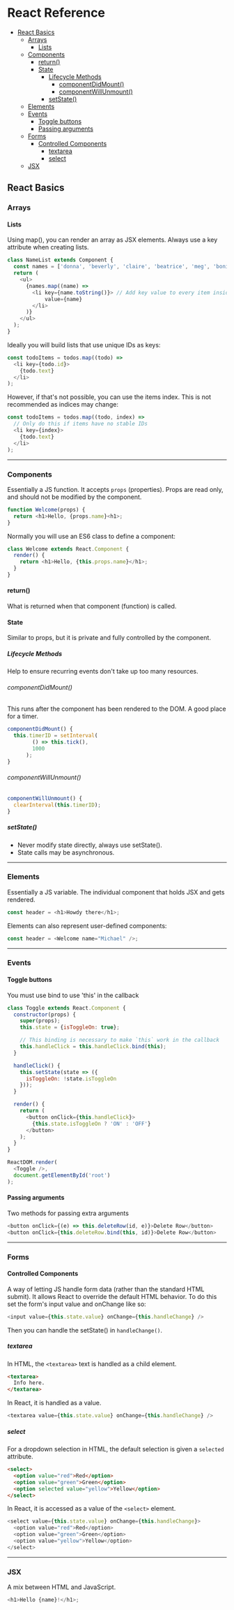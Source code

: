 # React Reference

<!-- TOC -->
- [React Basics](#react-basics)
  - [Arrays](#arrays)
    - [Lists](#lists)
  - [Components](#components)
    - [return()](#return)
    - [State](#state)
      - [Lifecycle Methods](#lifecycle-methods)
        - [componentDidMount()](#componentdidmount)
        - [componentWillUnmount()](#componentwillunmount)
      - [setState()](#setstate)
  - [Elements](#elements)
  - [Events](#events)
    - [Toggle buttons](#toggle-buttons)
    - [Passing arguments](#passing-arguments)
  - [Forms](#forms)
    - [Controlled Components](#controlled-components)
      - [textarea](#textarea)
      - [select](#select)
  - [JSX](#jsx)

<!-- TOC END -->

## React Basics
### Arrays

#### Lists
Using map(), you can render an array as JSX elements. Always use a key attribute when creating lists.
```javascript
class NameList extends Component {
  const names = ['donna', 'beverly', 'claire', 'beatrice', 'meg', 'bonita'];
  return (
    <ul>
      {names.map((name) =>
        <li key={name.toString()}> // Add key value to every item inside `map`
            value={name}
        </li>
      )}
    </ul>
  );
}
```
Ideally you will build lists that use unique IDs as keys:
```javascript
const todoItems = todos.map((todo) =>
  <li key={todo.id}>
    {todo.text}
  </li>
);
```
However, if that's not possible, you can use the items index. This is not recommended as indices may change:
```JavaScript
const todoItems = todos.map((todo, index) =>
  // Only do this if items have no stable IDs
  <li key={index}>
    {todo.text}
  </li>
);
```

---
### Components
Essentially a JS function. It accepts `props` (properties). Props are read only, and should not be modified by the component.
```javascript
function Welcome(props) {
  return <h1>Hello, {props.name}<h1>;
}
```
Normally you will use an ES6 class to define a component:
```javascript
class Welcome extends React.Component {
  render() {
    return <h1>Hello, {this.props.name}</h1>;
  }
}
```
#### return()
What is returned when that component (function) is called.

#### State
Similar to props, but it is private and fully controlled by the component.

##### Lifecycle Methods
Help to ensure recurring events don't take up too many resources.
###### componentDidMount()
This runs after the component has been rendered to the DOM. A good place for a timer.
```javascript
componentDidMount() {
  this.timerID = setInterval(
        () => this.tick(),
        1000
      );
}
```
###### componentWillUnmount()
```javascript
componentWillUnmount() {
  clearInterval(this.timerID);
}
```
##### setState()
* Never modify state directly, always use  setState().
* State calls may be asynchronous.

---
### Elements
Essentially a JS variable. The individual component that holds JSX and gets rendered.  
```JavaScript
const header = <h1>Howdy there</h1>;
```
Elements can also represent user-defined components:
```JavaScript
const header = <Welcome name="Michael" />;
```

---
### Events

#### Toggle buttons
You must use bind to use 'this' in the callback
```JavaScript
class Toggle extends React.Component {
  constructor(props) {
    super(props);
    this.state = {isToggleOn: true};

    // This binding is necessary to make `this` work in the callback
    this.handleClick = this.handleClick.bind(this);
  }

  handleClick() {
    this.setState(state => ({
      isToggleOn: !state.isToggleOn
    }));
  }

  render() {
    return (
      <button onClick={this.handleClick}>
        {this.state.isToggleOn ? 'ON' : 'OFF'}
      </button>
    );
  }
}

ReactDOM.render(
  <Toggle />,
  document.getElementById('root')
);
```

#### Passing arguments
Two methods for passing extra arguments
```javascript
<button onClick={(e) => this.deleteRow(id, e)}>Delete Row</button>
<button onClick={this.deleteRow.bind(this, id)}>Delete Row</button>
```

---
### Forms

#### Controlled Components
A way of letting JS handle form data (rather than the standard HTML submit). It allows React to override the default HTML behavior. To do this set the form's input value and onChange like so:
```javascript
<input value={this.state.value} onChange={this.handleChange} />
```
Then you can handle the setState() in `handleChange()`.

##### textarea
In HTML, the `<textarea>` text is handled as a child element.
```html
<textarea>
  Info here.
</textarea>
```
In React, it is handled as a value.
```javascript
<textarea value={this.state.value} onChange={this.handleChange} />
```

##### select
For a dropdown selection in HTML, the default selection is given a `selected` attribute.
```html
<select>
  <option value="red">Red</option>
  <option value="green">Green</option>
  <option selected value="yellow">Yellow</option>
</select>
```

In React, it is accessed as a value of the `<select>` element.
```javascript
<select value={this.state.value} onChange={this.handleChange}>
  <option value="red">Red</option>
  <option value="green">Green</option>
  <option value="yellow">Yellow</option>
</select>
```

---
### JSX
A mix between HTML and JavaScript.  
```javascript
<h1>Hello {name}!</h1>;
```
